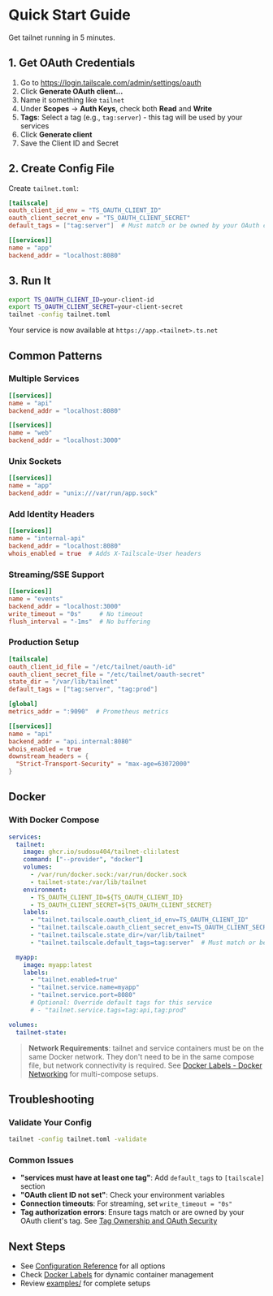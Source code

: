 # Quick Start Guide

Get tailnet running in 5 minutes.

## 1. Get OAuth Credentials

1. Go to <https://login.tailscale.com/admin/settings/oauth>
2. Click **Generate OAuth client...**
3. Name it something like `tailnet`
4. Under **Scopes** → **Auth Keys**, check both **Read** and **Write**
5. **Tags**: Select a tag (e.g., `tag:server`) - this tag will be used by your services
6. Click **Generate client**
7. Save the Client ID and Secret

## 2. Create Config File

Create `tailnet.toml`:

```toml
[tailscale]
oauth_client_id_env = "TS_OAUTH_CLIENT_ID"
oauth_client_secret_env = "TS_OAUTH_CLIENT_SECRET"
default_tags = ["tag:server"]  # Must match or be owned by your OAuth client's tag

[[services]]
name = "app"
backend_addr = "localhost:8080"
```

## 3. Run It

```bash
export TS_OAUTH_CLIENT_ID=your-client-id
export TS_OAUTH_CLIENT_SECRET=your-client-secret
tailnet -config tailnet.toml
```

Your service is now available at `https://app.<tailnet>.ts.net`

## Common Patterns

### Multiple Services

```toml
[[services]]
name = "api"
backend_addr = "localhost:8080"

[[services]]
name = "web"
backend_addr = "localhost:3000"
```

### Unix Sockets

```toml
[[services]]
name = "app"
backend_addr = "unix:///var/run/app.sock"
```

### Add Identity Headers

```toml
[[services]]
name = "internal-api"
backend_addr = "localhost:8080"
whois_enabled = true  # Adds X-Tailscale-User headers
```

### Streaming/SSE Support

```toml
[[services]]
name = "events"
backend_addr = "localhost:3000"
write_timeout = "0s"     # No timeout
flush_interval = "-1ms"  # No buffering
```

### Production Setup

```toml
[tailscale]
oauth_client_id_file = "/etc/tailnet/oauth-id"
oauth_client_secret_file = "/etc/tailnet/oauth-secret"
state_dir = "/var/lib/tailnet"
default_tags = ["tag:server", "tag:prod"]

[global]
metrics_addr = ":9090"  # Prometheus metrics

[[services]]
name = "api"
backend_addr = "api.internal:8080"
whois_enabled = true
downstream_headers = {
  "Strict-Transport-Security" = "max-age=63072000"
}
```

## Docker

### With Docker Compose

```yaml
services:
  tailnet:
    image: ghcr.io/sudosu404/tailnet-cli:latest
    command: ["--provider", "docker"]
    volumes:
      - /var/run/docker.sock:/var/run/docker.sock
      - tailnet-state:/var/lib/tailnet
    environment:
      - TS_OAUTH_CLIENT_ID=${TS_OAUTH_CLIENT_ID}
      - TS_OAUTH_CLIENT_SECRET=${TS_OAUTH_CLIENT_SECRET}
    labels:
      - "tailnet.tailscale.oauth_client_id_env=TS_OAUTH_CLIENT_ID"
      - "tailnet.tailscale.oauth_client_secret_env=TS_OAUTH_CLIENT_SECRET"
      - "tailnet.tailscale.state_dir=/var/lib/tailnet"
      - "tailnet.tailscale.default_tags=tag:server"  # Must match or be owned by your OAuth client's tag

  myapp:
    image: myapp:latest
    labels:
      - "tailnet.enabled=true"
      - "tailnet.service.name=myapp"
      - "tailnet.service.port=8080"
      # Optional: Override default tags for this service
      # - "tailnet.service.tags=tag:api,tag:prod"

volumes:
  tailnet-state:
```

> **Network Requirements**: tailnet and service containers must be on the same Docker network. They don't need to be in the same compose file, but network connectivity is required. See [Docker Labels - Docker Networking](docker-labels.md#docker-networking) for multi-compose setups.

## Troubleshooting

### Validate Your Config

```bash
tailnet -config tailnet.toml -validate
```

### Common Issues

- **"services must have at least one tag"**: Add `default_tags` to `[tailscale]` section
- **"OAuth client ID not set"**: Check your environment variables
- **Connection timeouts**: For streaming, set `write_timeout = "0s"`
- **Tag authorization errors**: Ensure tags match or are owned by your OAuth client's tag. See [Tag Ownership and OAuth Security](configuration-reference.md#tag-ownership-and-oauth-security)

## Next Steps

- See [Configuration Reference](configuration-reference.md) for all options
- Check [Docker Labels](docker-labels.md) for dynamic container management
- Review [examples/](../example/) for complete setups